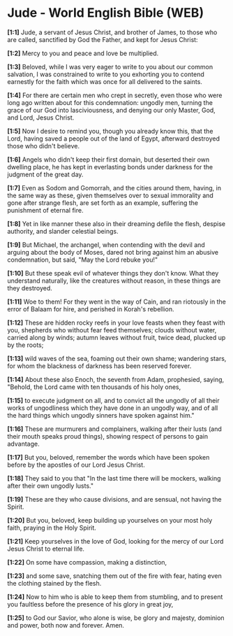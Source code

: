 # Jude - World English Bible (WEB)

**[1:1]** Jude, a servant of Jesus Christ, and brother of James, to those who are called, sanctified by God the Father, and kept for Jesus Christ:

**[1:2]** Mercy to you and peace and love be multiplied.

**[1:3]** Beloved, while I was very eager to write to you about our common salvation, I was constrained to write to you exhorting you to contend earnestly for the faith which was once for all delivered to the saints.

**[1:4]** For there are certain men who crept in secretly, even those who were long ago written about for this condemnation: ungodly men, turning the grace of our God into lasciviousness, and denying our only Master, God, and Lord, Jesus Christ.

**[1:5]** Now I desire to remind you, though you already know this, that the Lord, having saved a people out of the land of Egypt, afterward destroyed those who didn't believe.

**[1:6]** Angels who didn't keep their first domain, but deserted their own dwelling place, he has kept in everlasting bonds under darkness for the judgment of the great day.

**[1:7]** Even as Sodom and Gomorrah, and the cities around them, having, in the same way as these, given themselves over to sexual immorality and gone after strange flesh, are set forth as an example, suffering the punishment of eternal fire.

**[1:8]** Yet in like manner these also in their dreaming defile the flesh, despise authority, and slander celestial beings.

**[1:9]** But Michael, the archangel, when contending with the devil and arguing about the body of Moses, dared not bring against him an abusive condemnation, but said, "May the Lord rebuke you!"

**[1:10]** But these speak evil of whatever things they don't know. What they understand naturally, like the creatures without reason, in these things are they destroyed.

**[1:11]** Woe to them! For they went in the way of Cain, and ran riotously in the error of Balaam for hire, and perished in Korah's rebellion.

**[1:12]** These are hidden rocky reefs in your love feasts when they feast with you, shepherds who without fear feed themselves; clouds without water, carried along by winds; autumn leaves without fruit, twice dead, plucked up by the roots;

**[1:13]** wild waves of the sea, foaming out their own shame; wandering stars, for whom the blackness of darkness has been reserved forever.

**[1:14]** About these also Enoch, the seventh from Adam, prophesied, saying, "Behold, the Lord came with ten thousands of his holy ones,

**[1:15]** to execute judgment on all, and to convict all the ungodly of all their works of ungodliness which they have done in an ungodly way, and of all the hard things which ungodly sinners have spoken against him."

**[1:16]** These are murmurers and complainers, walking after their lusts (and their mouth speaks proud things), showing respect of persons to gain advantage.

**[1:17]** But you, beloved, remember the words which have been spoken before by the apostles of our Lord Jesus Christ.

**[1:18]** They said to you that "In the last time there will be mockers, walking after their own ungodly lusts."

**[1:19]** These are they who cause divisions, and are sensual, not having the Spirit.

**[1:20]** But you, beloved, keep building up yourselves on your most holy faith, praying in the Holy Spirit.

**[1:21]** Keep yourselves in the love of God, looking for the mercy of our Lord Jesus Christ to eternal life.

**[1:22]** On some have compassion, making a distinction,

**[1:23]** and some save, snatching them out of the fire with fear, hating even the clothing stained by the flesh.

**[1:24]** Now to him who is able to keep them from stumbling, and to present you faultless before the presence of his glory in great joy,

**[1:25]** to God our Savior, who alone is wise, be glory and majesty, dominion and power, both now and forever. Amen.
